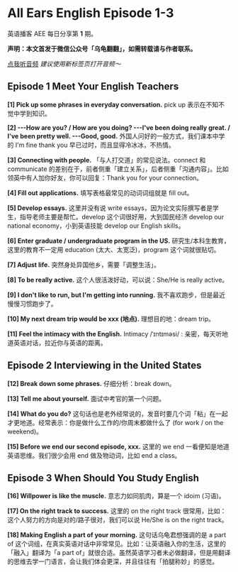 All Ears English Episode 1-3
===

英语播客 AEE 每日分享第 **1** 期。

**声明：本文首发于微信公众号「乌龟翻翻」，如需转载请与作者联系。**

<a href="https://www.ximalaya.com/thirdparty/player/sound/player.html?id=192810720&type=red" target="_blank">点我听音频</a> *建议使用新标签页打开音频～*

## Episode 1 Meet Your English Teachers

**[1] Pick up some phrases in everyday conversation.**
pick up 表示在不知不觉中学到知识。

**[2] ---How are you? / How are you doing?
---I've been doing really great. / I've been pretty well.
---Good, good.**
外国人问好的一般方式，我们课本中学的 I'm fine thank you 早已过时，而且显得冷冰冰，不热情。

**[3] Connecting with people.**
「与人打交道」的常见说法。connect 和 communicate 的差别在于，前者侧重「建立关系」，后者侧重「沟通内容」。比如领英中有人加你好友，你可以回复：Thank you for your connection。

**[4] Fill out applications.**
填写表格最常见的动词词组就是 fill out。

**[5] Develop essays.**
这里并没有说 write essays，因为论文实际撰写者是学生，指导老师主要是帮忙。develop 这个词很好用，大到国民经济 develop our national economy，小到英语技能 develop our English skills。

**[6] Enter graduate / undergraduate program in the US.**
研究生/本科生教育，这里的教育不一定用 education (太大、太宽泛)，program 这个词就很贴切。

**[7] Adjust life.**
突然身处异国他乡，需要「调整生活」。

**[8] To be really active.**
这个人很活泼好动，可以说：She/He is really active。

**[9] I don't like to run, but I'm getting into running.**
我不喜欢跑步，但是最近慢慢习惯跑步了。

**[10] My next dream trip would be xxx (地点).**
理想目的地：dream trip。

**[11] Feel the intimacy with the English.**
Intimacy /ˈɪntɪməsi/ : 亲密，每天听地道英语对话，拉近你与英语的距离。

## Episode 2 Interviewing in the United States

**[12] Break down some phrases.**
仔细分析：break down。

**[13] Tell me about yourself.**
面试中考官的第一个问题。

**[14] What do you do?**
这句话也是老外经常说的，发音时要几个词「粘」在一起才更地道。经常表示：你是做什么工作的/你周末都做什么了 (for work / on the weekend)。

**[15] Before we end our second episode, xxx.**
这里的 we end 一看便知是地道英语思维。我们很少会用 end 做及物动词，比如 end a class。

## Episode 3 When Should You Study English

**[16] Willpower is like the muscle.**
意志力如同肌肉，算是一个 idoim (习语)。

**[17] On the right track to success.**
这里的 on the right track 很常用，比如：这个人努力的方向是对的/路子很对，我们可以说 He/She is on the right track。

**[18] Making English a part of your morning.**
这句话乌龟君想强调的是 a part of 这个词组，在真实英语对话中非常常见。比如：让英语融入你的生活，这里的「融入」翻译为「a part of」就很合适。虽然英语学习者未必做翻译，但是用翻译的思维去学一门语言，会让我们体会更深，并且往往有「拍腿称妙」的感觉。
